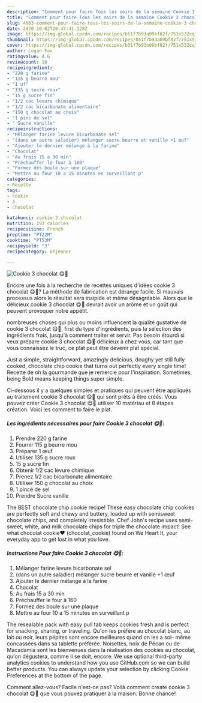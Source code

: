 ```yaml
---
description: "Comment pour faire Tous les soirs de la semaine Cookie 3 chocolat 😋🍫"
title: "Comment pour faire Tous les soirs de la semaine Cookie 3 chocolat 😋🍫"
slug: 4063-comment-pour-faire-tous-les-soirs-de-la-semaine-cookie-3-chocolat
date: 2020-10-02T20:47:41.128Z
image: https://img-global.cpcdn.com/recipes/b51f7b93a09bf82f/751x532cq70/cookie-3-chocolat-😋🍫-photo-principale-de-la-recette.jpg
thumbnail: https://img-global.cpcdn.com/recipes/b51f7b93a09bf82f/751x532cq70/cookie-3-chocolat-😋🍫-photo-principale-de-la-recette.jpg
cover: https://img-global.cpcdn.com/recipes/b51f7b93a09bf82f/751x532cq70/cookie-3-chocolat-😋🍫-photo-principale-de-la-recette.jpg
author: Logan Fox
ratingvalue: 4.6
reviewcount: 10
recipeingredient:
- "220 g farine"
- "115 g beurre mou"
- "1 uf"
- "135 g sucre roux"
- "15 g sucre fin"
- "1/2 cac levure chimique"
- "1/2 cac bicarbonate alimentaire"
- "150 g chocolat au choix"
- "1 pinc de sel"
- " Sucre vanille"
recipeinstructions:
- "Mélanger farine levure bicarbonate sel"
- "(dans un autre saladier) mélanger sucre beurre et vanille +1 œuf"
- "Ajouter le dernier mélange à la farine"
- "Chocolat"
- "Au frais 15 a 30 min"
- "Préchauffer le four à 160"
- "Formez des boule sur une plaque"
- "Mettre au four 10 a 15 minutes en surveillant p"
categories:
- Recette
tags:
- cookie
- 3
- chocolat

katakunci: cookie 3 chocolat 
nutrition: 193 calories
recipecuisine: French
preptime: "PT22M"
cooktime: "PT53M"
recipeyield: "3"
recipecategory: Déjeuner

---
```



![Cookie 3 chocolat 😋🍫](https://img-global.cpcdn.com/recipes/b51f7b93a09bf82f/751x532cq70/cookie-3-chocolat-😋🍫-photo-principale-de-la-recette.jpg)

Encore une fois à la recherche de recettes uniques d'idées cookie 3 chocolat 😋🍫? La méthode de fabrication est dérange facile. Si mauvais processus alors le résultat sera insipide et même désagréable. Alors que le délicieux cookie 3 chocolat 😋🍫 devrait avoir un arôme et un goût qui peuvent provoquer notre appétit.

nombreuses choses qui plus ou moins influencent la qualité gustative de cookie 3 chocolat 😋🍫, first du type d'ingrédients, puis la sélection des ingrédients frais, jusqu'à comment traiter et servir. Pas besoin étourdi si veux prépare cookie 3 chocolat 😋🍫 délicieux à chez vous, car tant que vous connaissez le truc, ce plat peut être devenir plat spécial.

Just a simple, straightforward, amazingly delicious, doughy yet still fully cooked, chocolate chip cookie that turns out perfectly every single time! Recette de oh la gourmande que je remercie pour l&#39;inspiration. Sometimes, being Bold means keeping things super simple.


Ci-dessous il y a quelques simples et pratiques qui peuvent être appliqués au traitement cookie 3 chocolat 😋🍫 qui sont prêts à être créés. Vous pouvez créer Cookie 3 chocolat 😋🍫 utiliser 10 matériau et 8 étapes création. Voici les comment to faire le plat.

<!--inarticleads1-->

##### Les ingrédients nécessaires pour faire Cookie 3 chocolat 😋🍫:

1. Prendre 220 g farine
1. Fournir 115 g beurre mou
1. Préparer 1 œuf
1. Utiliser 135 g sucre roux
1.  15 g sucre fin
1. Obtenir 1/2 cac levure chimique
1. Prenez 1/2 cac bicarbonate alimentaire
1. Utiliser 150 g chocolat au choix
1.  1 pincé de sel
1. Prendre  Sucre vanille


The BEST chocolate chip cookie recipe! These easy chocolate chip cookies are perfectly soft and chewy and buttery, loaded up with semisweet chocolate chips, and completely irresistible. Chef John&#39;s recipe uses semi-sweet, white, and milk chocolate chips for triple the chocolate impact! See what chocolat cookie❤️ (chocolat_cookie) found on We Heart It, your everyday app to get lost in what you love. 

<!--inarticleads2-->

##### Instructions Pour faire Cookie 3 chocolat 😋🍫:

1. Mélanger farine levure bicarbonate sel
1. (dans un autre saladier) mélanger sucre beurre et vanille +1 œuf
1. Ajouter le dernier mélange à la farine
1. Chocolat
1. Au frais 15 a 30 min
1. Préchauffer le four à 160
1. Formez des boule sur une plaque
1. Mettre au four 10 a 15 minutes en surveillant p


The resealable pack with easy pull tab keeps cookies fresh and is perfect for snacking, sharing, or traveling. Qu&#39;on les préfère au chocolat blanc, au lait ou noir, leurs pépites sont encore meilleures quand on les a soi- même concassées dans sa tablette préférée. Noisettes, noix de Pécan ou de Macadamia sont les bienvenues dans la réalisation des cookies au chocolat, qu&#39;on dégustera, comme il se doit, encore. We use optional third-party analytics cookies to understand how you use GitHub.com so we can build better products. You can always update your selection by clicking Cookie Preferences at the bottom of the page. 


Comment allez-vous? Facile n'est-ce pas? Voilà comment create cookie 3 chocolat 😋🍫 que vous pouvez pratiquer à la maison. Bonne chance!
